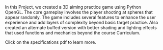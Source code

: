 In this Project, we created a 3D aiming practice game using Python OpenGL. The core gameplay involves the player shooting at spheres that appear randomly. The game includes several features to enhance the user experience and add layers of complexity beyond basic target practice. Also created an alternate buffed version with better shading and lighting effects that used functions and mechanics beyond the course Curriculum.

Click on the specifications pdf to learn more.
